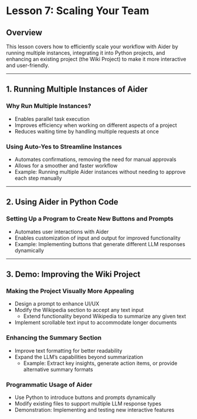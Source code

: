 # **Lesson 7: Scaling Your Team**

## **Overview**  
This lesson covers how to efficiently scale your workflow with Aider by running multiple instances, integrating it into Python projects, and enhancing an existing project (the Wiki Project) to make it more interactive and user-friendly.

---

## **1. Running Multiple Instances of Aider**  
### **Why Run Multiple Instances?**  
- Enables parallel task execution  
- Improves efficiency when working on different aspects of a project  
- Reduces waiting time by handling multiple requests at once  

### **Using Auto-Yes to Streamline Instances**  
- Automates confirmations, removing the need for manual approvals  
- Allows for a smoother and faster workflow  
- Example: Running multiple Aider instances without needing to approve each step manually  

---

## **2. Using Aider in Python Code**  
### **Setting Up a Program to Create New Buttons and Prompts**  
- Automates user interactions with Aider  
- Enables customization of input and output for improved functionality  
- Example: Implementing buttons that generate different LLM responses dynamically  

---

## **3. Demo: Improving the Wiki Project**  
### **Making the Project Visually More Appealing**  
- Design a prompt to enhance UI/UX  
- Modify the Wikipedia section to accept any text input  
  - Extend functionality beyond Wikipedia to summarize any given text  
- Implement scrollable text input to accommodate longer documents  

### **Enhancing the Summary Section**  
- Improve text formatting for better readability  
- Expand the LLM’s capabilities beyond summarization  
  - Example: Extract key insights, generate action items, or provide alternative summary formats  

### **Programmatic Usage of Aider**  
- Use Python to introduce buttons and prompts dynamically  
- Modify existing files to support multiple LLM response types  
- Demonstration: Implementing and testing new interactive features  